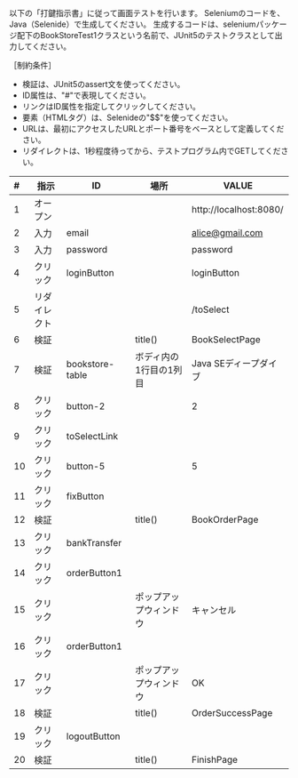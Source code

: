 以下の「打鍵指示書」に従って画面テストを行います。
Seleniumのコードを、Java（Selenide）で生成してください。
生成するコードは、seleniumパッケージ配下のBookStoreTest1クラスという名前で、JUnit5のテストクラスとして出力してください。

［制約条件］

* 検証は、JUnit5のassert文を使ってください。
* ID属性は、"#"で表現してください。
* リンクはID属性を指定してクリックしてください。
* 要素（HTMLタグ）は、Selenideの"$$"を使ってください。
* URLは、最初にアクセスしたURLとポート番号をベースとして定義してください。
* リダイレクトは、1秒程度待ってから、テストプログラム内でGETしてください。

|#|指示|ID|場所|VALUE|
|:--|--|--|--|--|
|1|オープン|||http://localhost:8080/|
|2|入力|email||alice@gmail.com|
|3|入力|password||password|
|4|クリック|loginButton||loginButton|
|5|リダイレクト|||/toSelect|
|6|検証||title()|BookSelectPage|
|7|検証|bookstore-table|ボディ内の1行目の1列目|Java SEディープダイブ|
|8|クリック|button-2||2|
|9|クリック|toSelectLink|||
|10|クリック|button-5||5|
|11|クリック|fixButton|||
|12|検証||title()|BookOrderPage|
|13|クリック|bankTransfer|||
|14|クリック|orderButton1|||
|15|クリック||ポップアップウィンドウ|キャンセル|
|16|クリック|orderButton1|||
|17|クリック||ポップアップウィンドウ|OK|
|18|検証||title()|OrderSuccessPage|
|19|クリック|logoutButton|||
|20|検証||title()|FinishPage|
